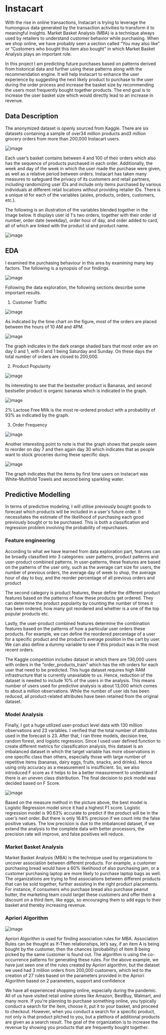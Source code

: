 # Instacart

With the rise in online transactions, Instacart is trying to leverage the humongous data generated by the transaction activities to transform it to meaningful insights. Market Basket Analysis (MBA) is a technique always used by retailers to understand customer behavior while purchasing. When we shop online, we have probably seen a section called “You may also like” or “Customers who bought this item also bought” in which Market Basket Analysis plays an important role.

In this project I am predicting future purchases based on patterns derived from historical data and further using these patterns along with the recommendation engine. It will help Instacart to enhance the user experience by suggesting the next likely product to purchase to the user during the order process and increase the basket size by recommending the users most frequently bought together products. The end goal is to increase the user basket size which would directly lead to an increase in revenue. 

## Data Description

The anonymized dataset is openly sourced from Kaggle. There are six datasets containing a sample of over34 million products and3 million grocery orders from more than 200,000 Instacart users.

![image](https://user-images.githubusercontent.com/80222038/154808577-dd34b912-9b4b-456a-a797-2ed0139cd900.png)

Each user’s basket contains between 4 and 100 of their orders which also has the sequence of products purchased in each order. Additionally, the week and day of the week in which the user made the purchase were given, as well as a relative period between orders. Instacart has taken many measures to safeguard the privacy of its customers and retail partners, including randomizing user IDs and include only items purchased by various individuals at different retail locations without providing retailer IDs. There is a unique id for each of the variables (aisles, products, orders, customers, etc.).

The following is an illustration of the variables blended together in the image below. It displays user id 1's two orders, together with their order id number, order date (weekday), order hour of day, and order added to card, all of which are linked with the product id and product name.

![image](https://user-images.githubusercontent.com/80222038/154808615-231adb42-2ff7-4b58-b86b-3d9c68988ee1.png)

## EDA 

I examined the purchasing behaviour in this area by examining many key factors. The following is a synopsis of our findings.

![image](https://user-images.githubusercontent.com/80222038/154808644-5a38f218-caa4-4adc-bccf-6943f3a26a9f.png)

Following the data exploration, the following sections describe some important results.

1)	Customer Traffic

![image](https://user-images.githubusercontent.com/80222038/154808657-10e7187e-9539-49d4-926f-2532f4fb1165.png)

As indicated by the time chart on the figure, most of the orders are placed between the hours of 10 AM and 4PM.

![image](https://user-images.githubusercontent.com/80222038/154808663-d1a7296b-afe5-48b2-8f4a-7ac8ba4fb64b.png)

The graph indicates in the dark orange shaded bars that most order are on day 0 and 1, with 0 and 1 being Saturday and Sunday. On these days the total number of orders are closed to 200,000.

2) Product Popularity

![image](https://user-images.githubusercontent.com/80222038/154810358-b8df3716-3da5-4fc5-bfa4-6d2e815cfa22.png)

Its interesting to see that the bestseller product is Bananas, and second bestseller product is organic bananas which is indicated in the graph.

![image](https://user-images.githubusercontent.com/80222038/154810368-0183b6ec-8539-45d7-94d5-a9fb9e9de067.png)

2% Lactose Free Milk is the most re-ordered product with a probability of 93% as indicated by the graph.

3) Order Frequency

![image](https://user-images.githubusercontent.com/80222038/154810404-56595287-bef8-49db-898a-5ddc997ad715.png)

Another interesting point to note is that the graph shows that people seem to reorder on day 7 and then again day 30 which indicates that as people want to stock groceries during these specific days.

![image](https://user-images.githubusercontent.com/80222038/154810428-49caa3a3-9da2-4270-a716-6a67b05c6d36.png)

The graph indicates that the items by first time users on Instacart was White-Multifold Towels and second being sparkling water.

## Predictive Modelling

In terms of predictive modeling, I will utilise previously bought goods to forecast which products will be included in a user's future order. It necessitates the estimate of the likelihood of purchasing each good previously bought or to be purchased. This is both a classification and regression problem involving the probability of repurchases.

### Feature engineering

According to what we have learned from data exploration part, features can be broadly classified into 3 categories: user patterns, product patterns and user-product combined patterns. In user-patterns, these features are based on the patterns of the user only, such as the average cart size for users, the number of previous orders, the average day of week to shop, the average hour of day to buy, and the reorder percentage of all previous orders and product

The second category is product features, these define the different product features based on the patterns of how these products get ordered. They can determine the product popularity by counting the number of times it has been ordered, how many got reordered and whether is a one of the top popular products etc.

Lastly, the user-product combined features determine the combination features based on the patterns of how a particular user orders these products. For example, we can define the reordered percentage of a user for a specific product and the product’s average position in the cart by user. We can also define a dummy variable to see if this product was in the most recent orders.

The Kaggle competition includes dataset in which there are 130,000 users with orders in the “order_products_train” which has the nth orders for each user that need to be predicted. This huge dataset requires high RAM infrastructure that is currently unavailable to us. Hence, reduction of the dataset is needed to include 10% of the users in the analysis. This means number of users used for predictive analysis is about 13,000 which comes to about a million observations. While the number of user ids has been reduced, all product-related attributes have been retained from the original dataset.

### Model Analysis

Finally, I got a huge utilized user-product level data with 130 million observations and 23 variables. I verified that the total number of attributes used in the forecast is 23. After that, I ran three models, decision tree, random forest, and logistic regression. Since I used user defined function to create different metrics for classification analysis, this dataset is an imbalanced dataset in which the target variable has more observations in one specific class than others, especially those with large number of repetitive items (bananas, dairy eggs, fruits, snacks, and drinks). Hence using only accuracy as a measurement is insufficient. So, we also introduced F score as it helps to be a better measurement to understand if there is an uneven class distribution. The final decision to pick model was decided based on F Score.

![image](https://user-images.githubusercontent.com/80222038/154810747-51e37007-21ec-4d20-b353-02b2afe15feb.png)

Based on the measure method in the picture above, the best model is Logistic Regression model since it had a highest F1 score. Logistic regression model is 90.63% accurate to predict if the product will be in the user’s next order. But there is only 16.8% precision if we count into the false positive values. The low precision is due to the imbalanced dataset, if we extend the analysis to the complete data with better processors, the precision rate will improve, and false positives will reduce.

### Market Basket Analysis

Market Basket Analysis (MBA) is the technique used by organizations to uncover association between different products. For example, a customer purchasing bread would have a 60% likelihood of also purchasing jam, or a customer purchasing laptop are more likely to purchase laptop bags as well. The organizations are trying to find associations between different products that can be sold together, further assisting in the right product placements. For instance, if consumers who purchase bread also purchase peanut butter, the marketing team could target these customers and offer them a discount on a third item, like eggs, so encouraging them to add eggs to their basket and thereby increasing revenue.

### Apriori Algorithm

![image](https://user-images.githubusercontent.com/80222038/154811764-6cb4bd66-eab1-45c7-9a13-aefd9081979c.png)

Apriori Algorithm is used for finding association rules for MBA. Association Rules can be thought as If-Then relationships, let’s say, if an item A is being bought by the customer, then the chances (probability) of Item B being picked by the same customer is found out. The algorithm is using the co-occurrence patterns for generating these rules. For the above example, we have just seen one of the rules created by Apriori algorithm, but the dataset we used had 3 million orders from 200,000 customers, which led to the creation of 27 rules based on the parameters provided in the Apriori Algorithm based on 2 parameters, support and confidence

We have all experienced shopping online, especially during the pandemic. All of us have visited retail online stores like Amazon, BestBuy, Walmart, and many more. If you're planning to purchase something online, you typically conduct a search for the item, choose it, put it to your basket, and proceed to checkout. However, when you conduct a search for a specific product, not only is that product pitched to you, but a plethora of additional products are given as a search result. The goal of the organization is to increase the revenue by showing you products that are frequently bought together.




